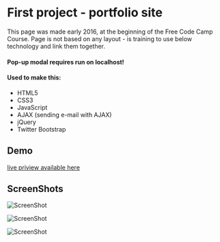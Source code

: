 # First project - portfolio site
This page was made early 2016, at the beginning of the Free Code Camp Course. Page is not based on any layout - is training to use below technology and link them together.
#### Pop-up modal requires run on localhost!

#### Used to make this:
* HTML5
* CSS3
* JavaScript
* AJAX (sending e-mail with AJAX)
* jQuery
* Twitter Bootstrap


## Demo
<a href="http://test17082.futurehost.pl/simple-portfolio/">live priview available here</a>

## ScreenShots
![ScreenShot](http://i.imgur.com/QJChB1a.jpg)

![ScreenShot](http://i.imgur.com/WEjCeXB.jpg)

![ScreenShot](http://i.imgur.com/Dbp53Mx.jpg)